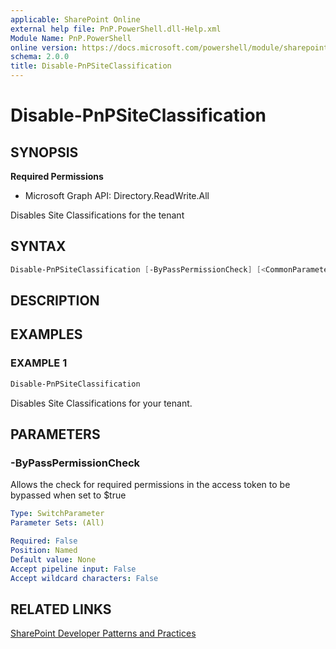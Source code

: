 ```yaml
---
applicable: SharePoint Online
external help file: PnP.PowerShell.dll-Help.xml
Module Name: PnP.PowerShell
online version: https://docs.microsoft.com/powershell/module/sharepoint-pnp/disable-pnpsiteclassification
schema: 2.0.0
title: Disable-PnPSiteClassification
---
```


# Disable-PnPSiteClassification

## SYNOPSIS

**Required Permissions**

  * Microsoft Graph API: Directory.ReadWrite.All

Disables Site Classifications for the tenant

## SYNTAX

```powershell
Disable-PnPSiteClassification [-ByPassPermissionCheck] [<CommonParameters>]
```

## DESCRIPTION

## EXAMPLES

### EXAMPLE 1
```powershell
Disable-PnPSiteClassification
```

Disables Site Classifications for your tenant.

## PARAMETERS

### -ByPassPermissionCheck
Allows the check for required permissions in the access token to be bypassed when set to $true

```yaml
Type: SwitchParameter
Parameter Sets: (All)

Required: False
Position: Named
Default value: None
Accept pipeline input: False
Accept wildcard characters: False
```

## RELATED LINKS

[SharePoint Developer Patterns and Practices](https://aka.ms/sppnp)
